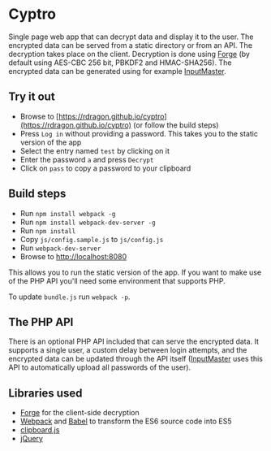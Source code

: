 Cyptro
======

Single page web app that can decrypt data and display it to the user. The encrypted data can be served from a static directory or from an API. The decryption takes place on the client. Decryption is done using [Forge](https://github.com/digitalbazaar/forge) (by default using AES-CBC 256 bit, PBKDF2 and HMAC-SHA256). The encrypted data can be generated using for example [InputMaster](https://github.com/rdragon/InputMaster).

Try it out
----------
- Browse to [https://rdragon.github.io/cyptro](https://rdragon.github.io/cyptro) (or follow the build steps)
- Press `Log in` without providing a password. This takes you to the static version of the app
- Select the entry named `test` by clicking on it
- Enter the password `a` and press `Decrypt`
- Click on `pass` to copy a password to your clipboard

Build steps
-----------
- Run `npm install webpack -g`
- Run `npm install webpack-dev-server -g`
- Run `npm install`
- Copy `js/config.sample.js` to `js/config.js`
- Run `webpack-dev-server`
- Browse to [http://localhost:8080](http://localhost:8080)

This allows you to run the static version of the app. If you want to make use of the PHP API you'll need some environment that supports PHP.

To update `bundle.js` run `webpack -p`.

The PHP API
-----------
There is an optional PHP API included that can serve the encrypted data. It supports a single user, a custom delay between login attempts, and the encrypted data can be updated through the API itself ([InputMaster](https://github.com/rdragon/InputMaster) uses this API to automatically upload all passwords of the user).

Libraries used
--------------
- [Forge](https://github.com/digitalbazaar/forge) for the client-side decryption
- [Webpack](https://github.com/webpack/webpack) and [Babel](https://github.com/babel/babel) to transform the ES6 source code into ES5
- [clipboard.js](https://github.com/zenorocha/clipboard.js)
- [jQuery](https://github.com/jquery/jquery)
